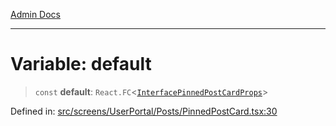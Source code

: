 [Admin Docs](/)

---

# Variable: default

> `const` **default**: `React.FC`\<[`InterfacePinnedPostCardProps`](../interfaces/InterfacePinnedPostCardProps.md)\>

Defined in: [src/screens/UserPortal/Posts/PinnedPostCard.tsx:30](https://github.com/PalisadoesFoundation/talawa-admin/blob/main/src/screens/UserPortal/Posts/PinnedPostCard.tsx#L30)
